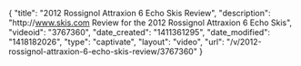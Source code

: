 {
    "title": "2012 Rossignol Attraxion 6 Echo Skis Review",
    "description": "http:\/\/www.skis.com Review for the 2012 Rossignol Attraxion 6 Echo Skis",
    "videoid": "3767360",
    "date_created": "1411361295",
    "date_modified": "1418182026",
    "type": "captivate",
    "layout": "video",
    "url": "\/v\/2012-rossignol-attraxion-6-echo-skis-review\/3767360"
}